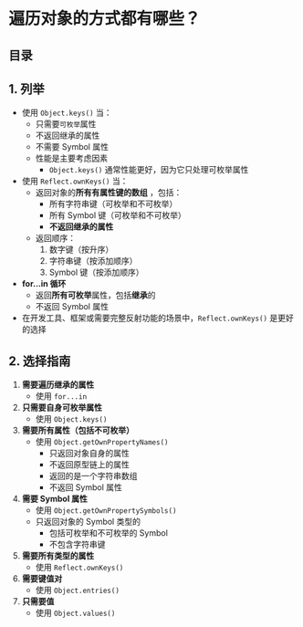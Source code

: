 
# 遍历对象的方式都有哪些？



## 目录
<!-- toc -->
 ## 1. 列举 

- 使用 `Object.keys()` 当：
    - 只需要`可枚举`属性
    - 不返回继承的属性
    - 不需要 Symbol 属性
    - 性能是主要考虑因素
        - `Object.keys()` 通常性能更好，因为它只处理可枚举属性 
- 使用 `Reflect.ownKeys()` 当：
    -  返回对象的**所有有属性键的数组** ，包括：
        - 所有字符串键（可枚举和不可枚举）
        - 所有 Symbol 键（可枚举和不可枚举）
        - **不返回继承的属性** 
    - 返回顺序：
        1. 数字键（按升序）
        2. 字符串键（按添加顺序）
        3. Symbol 键（按添加顺序）
- **for...in 循环**
	- 返回**所有可枚举**属性，包括**继承**的
	- 不返回 Symbol 属性
- 在开发工具、框架或需要完整反射功能的场景中，`Reflect.ownKeys()` 是更好的选择

## 2. 选择指南

1. **需要遍历继承的属性**
    - 使用 `for...in`
2. **只需要自身可枚举属性**
    - 使用 `Object.keys()`
3. **需要所有属性（包括不可枚举）**
    - 使用 `Object.getOwnPropertyNames()`
        - 只返回对象自身的属性
        - 不返回原型链上的属性
        - 返回的是一个字符串数组
        - 不返回 Symbol 属性
4. **需要 Symbol 属性**
    - 使用 `Object.getOwnPropertySymbols()`
    - 只返回对象的 Symbol 类型的
        - 包括可枚举和不可枚举的 Symbol
        - 不包含字符串键
5. **需要所有类型的属性**
    - 使用 `Reflect.ownKeys()`
6. **需要键值对**
    - 使用 `Object.entries()`
7. **只需要值**
    - 使用 `Object.values()`
